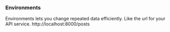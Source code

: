 
### Environments 

Environments lets you change repeated data efficiently. Like the url for your API service. http://localhost:8000/posts